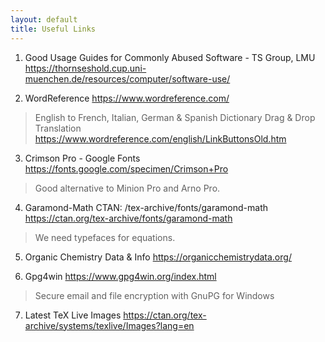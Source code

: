 ```yaml
---
layout: default
title: Useful Links
---
```


1. Good Usage Guides for Commonly Abused Software - TS Group, LMU
https://thornseshold.cup.uni-muenchen.de/resources/computer/software-use/

2. WordReference https://www.wordreference.com/
> English to French, Italian, German & Spanish Dictionary
> Drag & Drop Translation https://www.wordreference.com/english/LinkButtonsOld.htm

3. Crimson Pro - Google Fonts
https://fonts.google.com/specimen/Crimson+Pro
> Good alternative to Minion Pro and Arno Pro.

4. Garamond-Math CTAN: /tex-archive/fonts/garamond-math
https://ctan.org/tex-archive/fonts/garamond-math
> We need typefaces for equations.

5. Organic Chemistry Data & Info https://organicchemistrydata.org/

6. Gpg4win https://www.gpg4win.org/index.html
> Secure email and file encryption with GnuPG for Windows

7. Latest TeX Live Images https://ctan.org/tex-archive/systems/texlive/Images?lang=en
